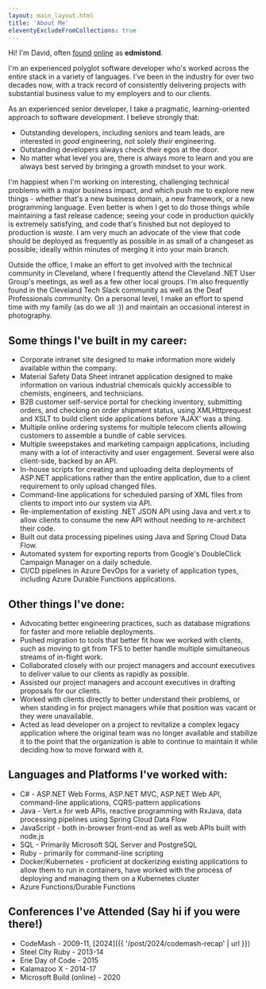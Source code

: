 ```yaml
---
layout: main_layout.html
title: 'About Me'
eleventyExcludeFromCollections: true
---
```


Hi! I'm David, often [found](https://bsky.app/profile/edmistond.bsky.social) [online](https://github.com/edmistond/) as **edmistond**.

I'm an experienced polyglot software developer who's worked across the entire stack in a variety of languages. I've been in the industry for over two decades now, with a track record of consistently delivering projects with substantial business value to my employers and to our clients.

As an experienced senior developer, I take a pragmatic, learning-oriented approach to software development. I believe strongly that:

* Outstanding developers, including seniors and team leads, are interested in _good_ engineering, not solely _their_ engineering.
* Outstanding developers always check their egos at the door.
* No matter what level you are, there is always more to learn and you are always best served by bringing a growth mindset to your work.

I'm happiest when I'm working on interesting, challenging technical problems with a major business impact, and which push me to explore new things - whether that's a new business domain, a new framework, or a new programming language. Even better is when I get to do those things while maintaining a fast release cadence; seeing your code in production quickly is extremely satisfying, and code that's finished but not deployed to production is _waste_. I am very much an advocate of the view that code should be deployed as frequently as possible in as small of a changeset as possible; ideally within minutes of merging it into your main branch.

Outside the office, I make an effort to get involved with the technical community in Cleveland, where I frequently attend the Cleveland .NET User Group's meetings, as well as a few other local groups. I'm also frequently found in the Cleveland Tech Slack community as well as the Deaf Professionals community. On a personal level, I make an effort to spend time with my family (as do we all :)) and maintain an occasional interest in photography.

## Some things I've built in my career:

* Corporate intranet site designed to make information more widely available within the company.
* Material Safety Data Sheet intranet application designed to make information on various industrial chemicals quickly accessible to chemists, engineers, and technicians.
* B2B customer self-service portal for checking inventory, submitting orders, and checking on order shipment status, using XMLHttprequest and XSLT to build client side applications before ‘AJAX’ was a thing.
* Multiple online ordering systems for multiple telecom clients allowing customers to assemble a bundle of cable services.
* Multiple sweepstakes and marketing campaign applications, including many with a lot of interactivity and user engagement. Several were also client-side, backed by an API.
* In-house scripts for creating and uploading delta deployments of ASP.NET applications rather than the entire application, due to a client requirement to only upload changed files.
* Command-line applications for scheduled parsing of XML files from clients to import into our system via API.
* Re-implementation of existing .NET JSON API using Java and vert.x to allow clients to consume the new API without needing to re-architect their code.
* Built out data processing pipelines using Java and Spring Cloud Data Flow.
* Automated system for exporting reports from Google's DoubleClick Campaign Manager on a daily schedule.
* CI/CD pipelines in Azure DevOps for a variety of application types, including Azure Durable Functions applications.

## Other things I've done:

* Advocating better engineering practices, such as database migrations for faster and more reliable deployments.
* Pushed migration to tools that better fit how we worked with clients, such as moving to git from TFS to better handle multiple simultaneous streams of in-flight work.
* Collaborated closely with our project managers and account executives to deliver value to our clients as rapidly as possible.
* Assisted our project managers and account executives in drafting proposals for our clients.
* Worked with clients directly to better understand their problems, or when standing in for project managers while that position was vacant or they were unavailable.
* Acted as lead developer on a project to revitalize a complex legacy application where the original team was no longer available and stabilize it to the point that the organization is able to continue to maintain it while deciding how to move forward with it.

## Languages and Platforms I've worked with:

* C# - ASP.NET Web Forms, ASP.NET MVC, ASP.NET Web API, command-line applications, CQRS-pattern applications
* Java - Vert.x for web APIs, reactive programming with RxJava, data processing pipelines using Spring Cloud Data Flow
* JavaScript - both in-browser front-end as well as web APIs built with node.js
* SQL - Primarily Microsoft SQL Server and PostgreSQL
* Ruby - primarily for command-line scripting
* Docker/Kubernetes - proficient at dockerizing existing applications to allow them to run in containers, have worked with the process of deploying and managing them on a Kubernetes cluster
* Azure Functions/Durable Functions

## Conferences I've Attended (Say hi if you were there!)

* CodeMash - 2009-11, [2024]({{ '/post/2024/codemash-recap' | url }})
* Steel City Ruby - 2013-14
* Erie Day of Code - 2015
* Kalamazoo X - 2014-17
* Microsoft Build (online) - 2020

